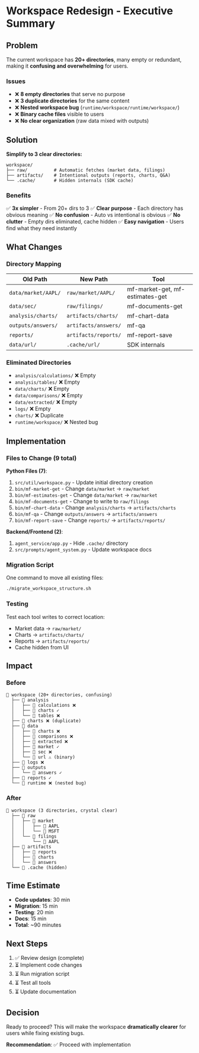 # Workspace Redesign - Executive Summary

## Problem

The current workspace has **20+ directories**, many empty or redundant, making it **confusing and overwhelming** for users.

### Issues
- ❌ **8 empty directories** that serve no purpose
- ❌ **3 duplicate directories** for the same content
- ❌ **Nested workspace bug** (`runtime/workspace/runtime/workspace/`)
- ❌ **Binary cache files** visible to users
- ❌ **No clear organization** (raw data mixed with outputs)

## Solution

**Simplify to 3 clear directories:**

```
workspace/
├── raw/          # Automatic fetches (market data, filings)
├── artifacts/    # Intentional outputs (reports, charts, Q&A)
└── .cache/       # Hidden internals (SDK cache)
```

### Benefits
✅ **3x simpler** - From 20+ dirs to 3
✅ **Clear purpose** - Each directory has obvious meaning
✅ **No confusion** - Auto vs intentional is obvious
✅ **No clutter** - Empty dirs eliminated, cache hidden
✅ **Easy navigation** - Users find what they need instantly

## What Changes

### Directory Mapping

| Old Path | New Path | Tool |
|----------|----------|------|
| `data/market/AAPL/` | `raw/market/AAPL/` | mf-market-get, mf-estimates-get |
| `data/sec/` | `raw/filings/` | mf-documents-get |
| `analysis/charts/` | `artifacts/charts/` | mf-chart-data |
| `outputs/answers/` | `artifacts/answers/` | mf-qa |
| `reports/` | `artifacts/reports/` | mf-report-save |
| `data/url/` | `.cache/url/` | SDK internals |

### Eliminated Directories
- `analysis/calculations/` ❌ Empty
- `analysis/tables/` ❌ Empty
- `data/charts/` ❌ Empty  
- `data/comparisons/` ❌ Empty
- `data/extracted/` ❌ Empty
- `logs/` ❌ Empty
- `charts/` ❌ Duplicate
- `runtime/workspace/` ❌ Nested bug

## Implementation

### Files to Change (9 total)

**Python Files (7)**:
1. `src/util/workspace.py` - Update initial directory creation
2. `bin/mf-market-get` - Change `data/market` → `raw/market`
3. `bin/mf-estimates-get` - Change `data/market` → `raw/market`
4. `bin/mf-documents-get` - Change to write to `raw/filings`
5. `bin/mf-chart-data` - Change `analysis/charts` → `artifacts/charts`
6. `bin/mf-qa` - Change `outputs/answers` → `artifacts/answers`
7. `bin/mf-report-save` - Change `reports/` → `artifacts/reports/`

**Backend/Frontend (2)**:
1. `agent_service/app.py` - Hide `.cache/` directory
2. `src/prompts/agent_system.py` - Update workspace docs

### Migration Script

One command to move all existing files:
```bash
./migrate_workspace_structure.sh
```

### Testing

Test each tool writes to correct location:
- Market data → `raw/market/`
- Charts → `artifacts/charts/`
- Reports → `artifacts/reports/`
- Cache hidden from UI

## Impact

### Before
```
📁 workspace (20+ directories, confusing)
  ├── 📁 analysis
  │   ├── 📁 calculations ❌
  │   ├── 📁 charts ✓
  │   └── 📁 tables ❌
  ├── 📁 charts ❌ (duplicate)
  ├── 📁 data
  │   ├── 📁 charts ❌
  │   ├── 📁 comparisons ❌
  │   ├── 📁 extracted ❌
  │   ├── 📁 market ✓
  │   ├── 📁 sec ❌
  │   └── 📁 url ⚠️ (binary)
  ├── 📁 logs ❌
  ├── 📁 outputs
  │   └── 📁 answers ✓
  ├── 📁 reports ✓
  └── 📁 runtime ❌ (nested bug)
```

### After
```
📁 workspace (3 directories, crystal clear)
  ├── 📁 raw
  │   ├── 📁 market
  │   │   ├── 📁 AAPL
  │   │   └── 📁 MSFT
  │   └── 📁 filings
  │       └── 📁 AAPL
  ├── 📁 artifacts
  │   ├── 📁 reports
  │   ├── 📁 charts
  │   └── 📁 answers
  └── 📁 .cache (hidden)
```

## Time Estimate

- **Code updates**: 30 min
- **Migration**: 15 min
- **Testing**: 20 min
- **Docs**: 15 min
- **Total**: ~90 minutes

## Next Steps

1. ✅ Review design (complete)
2. ⏳ Implement code changes
3. ⏳ Run migration script
4. ⏳ Test all tools
5. ⏳ Update documentation

## Decision

Ready to proceed? This will make the workspace **dramatically clearer** for users while fixing existing bugs.

**Recommendation**: ✅ Proceed with implementation

